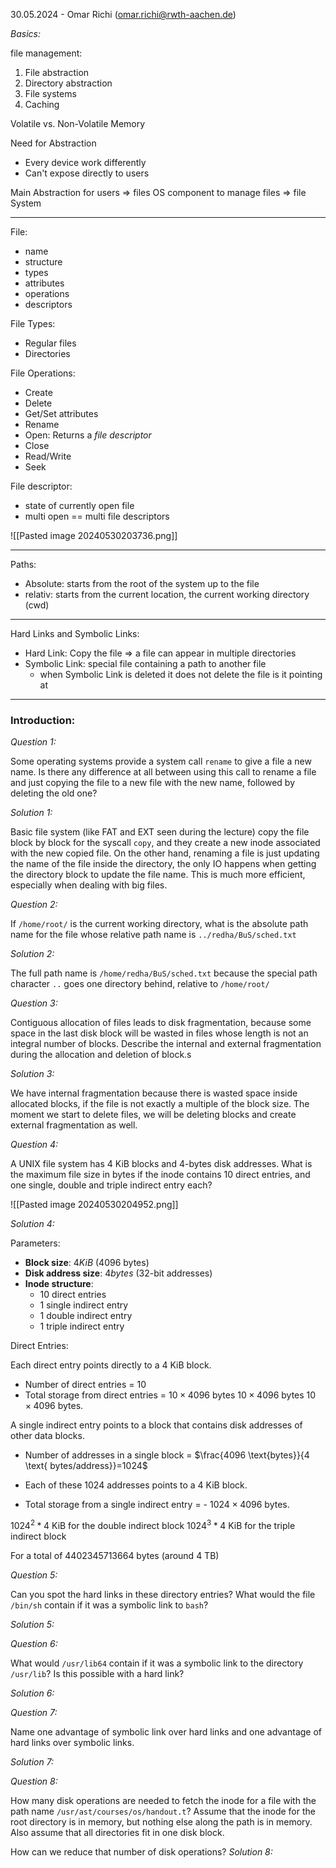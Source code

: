 30.05.2024 - Omar Richi (omar.richi@rwth-aachen.de)

*Basics:* 

file management:
1. File abstraction
2. Directory abstraction
3. File systems
4. Caching

Volatile vs. Non-Volatile Memory

Need for Abstraction
- Every device work differently
- Can't expose directly to users

Main Abstraction for users $\Rightarrow$ files
OS component to manage files $\Rightarrow$ file System

---
File:
- name
- structure
- types
- attributes
- operations
- descriptors

File Types: 
- Regular files
- Directories

File Operations: 
- Create
- Delete
- Get/Set attributes
- Rename
- Open: Returns a *file descriptor*
- Close
- Read/Write
- Seek

File descriptor:
- state of currently open file
- multi open == multi file descriptors

![[Pasted image 20240530203736.png]]

---

Paths:
- Absolute: starts from the root of the system up to the file
- relativ: starts from the current location, the current working directory (cwd) 

---

Hard Links and Symbolic Links:
- Hard Link: Copy the file $\Rightarrow$ a file can appear in multiple directories
- Symbolic Link: special file containing a path to another file
	- when Symbolic Link is deleted it does not delete the file is it pointing at

---

### Introduction:

*Question 1:*

Some operating systems provide a system call `rename` to give a file a new name. Is there any difference at all between using this call to rename a file and just copying the file to a new file with the new name, followed by deleting the old one?

*Solution 1:*

Basic file system (like FAT and EXT seen during the lecture) copy the file block by block for the syscall `copy`, and they create a new inode associated with the new copied file. On the other hand, renaming a file is just updating the name of the file inside the directory, the only IO happens when getting the directory block to update the file name. This is much more efficient, especially when dealing with big files.

*Question 2:*

If `/home/root/` is the current working directory, what is the absolute path name for the file whose relative path name is `../redha/BuS/sched.txt`

*Solution 2:*

The full path name is `/home/redha/BuS/sched.txt` because the special path character `..` goes one directory behind, relative to `/home/root/`

*Question 3:*

Contiguous allocation of files leads to disk fragmentation, because some space in the last disk block will be wasted in files whose length is not an integral number of blocks. Describe the internal and external fragmentation during the allocation and deletion of block.s

*Solution 3:*

We have internal fragmentation because there is wasted space inside allocated blocks, if the file is not exactly a multiple of the block size. The moment we start to delete files, we will be deleting blocks and create external fragmentation as well.

*Question 4:*

A UNIX file system has 4 KiB blocks and 4-bytes disk addresses. What is the maximum file size in bytes if the inode contains 10 direct entries, and one single, double and triple indirect entry each?

![[Pasted image 20240530204952.png]]

*Solution 4:*

Parameters:

- **Block size**: $4 KiB$ (4096 bytes)
- **Disk address size**: $4 bytes$ (32-bit addresses)
- **Inode structure**:
    - 10 direct entries
    - 1 single indirect entry
    - 1 double indirect entry
    - 1 triple indirect entry

Direct Entries:

Each direct entry points directly to a 4 KiB block.

- Number of direct entries = 10
- Total storage from direct entries = $10 \times 4096$ bytes $10 \times 4096$  bytes  $10 \times 4096$ bytes.

A single indirect entry points to a block that contains disk addresses of other data blocks.

- Number of addresses in a single block = $\frac{4096 \text{bytes}}{4 \text{ bytes/address}}=1024$

- Each of these 1024 addresses points to a 4 KiB block.

- Total storage from a single indirect entry = - $1024 \times 4096$ bytes.

$1024^2 * 4$ KiB for the double indirect block
$1024^3 * 4$ KiB for the triple indirect block

For a total of 4402345713664 bytes (around 4 TB)

*Question 5:*

Can you spot the hard links in these directory entries? What would the file `/bin/sh` contain if it was a symbolic link to `bash`?

*Solution 5:*

*Question 6:*

What would `/usr/lib64` contain if it was a symbolic link to the directory `/usr/lib`? Is this possible with a hard link?

*Solution 6:*

*Question 7:*

Name one advantage of symbolic link over hard links and one advantage of hard links over symbolic links.

*Solution 7:*

*Question 8:*

How many disk operations are needed to fetch the inode for a file with the path name `/usr/ast/courses/os/handout.t`? Assume that the inode for the root directory is in memory, but nothing else along the path is in memory. Also assume that all directories fit in one disk block.

How can we reduce that number of disk operations?
*Solution 8:*


